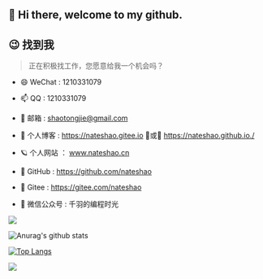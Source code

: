 ## 👋 Hi there, welcome to my github.

## 😉 找到我

> 正在积极找工作，您愿意给我一个机会吗？

- 😄 WeChat : 1210331079

- 📫 QQ : 1210331079

- 💬 邮箱 : shaotongjie@gmail.com

- 🔭 个人博客 : https://nateshao.gitee.io 💛或💛 https://nateshao.github.io./

- 🪐 个人网站 ： www.nateshao.cn

- 🌱 GitHub : https://github.com/nateshao

- 👯 Gitee : https://gitee.com/nateshao


- 👯 微信公众号 : 千羽的编程时光

![](https://nateshao-blog.oss-cn-shenzhen.aliyuncs.com/img/qrcode_for_gh_7adc8f5689e2_258.jpg)

![Anurag's github stats](https://github-readme-stats.vercel.app/api?username=nateshao&show_icons=true&theme=radical)

[![Top Langs](https://github-readme-stats.vercel.app/api/top-langs/?username=nateshao&layout=compact)](https://github.com/anuraghazra/github-readme-stats)

![](https://camo.githubusercontent.com/a265e6d850fb7a9cedc49315ae1dacff397ed5f4/68747470733a2f2f626c6f672d6c696e312e6f73732d636e2d7368656e7a68656e2e616c6979756e63732e636f6d2f696d672f2545362542382542382545362538382538462e676966)



<!--
**nateshao/nateshao** is a ✨ _special_ ✨ repository because its `README.md` (this file) appears on your GitHub profile.

Here are some ideas to get you started:


-->
